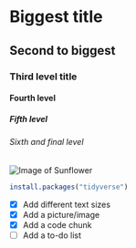 # Biggest title
## Second to biggest
### Third level title
#### Fourth level
##### Fifth level
###### Sixth and final level
![Image of Sunflower](https://upload.wikimedia.org/wikipedia/commons/thumb/4/40/Sunflower_sky_backdrop.jpg/800px-Sunflower_sky_backdrop.jpg)

``` r
install.packages("tidyverse")
```

- [x] Add different text sizes
- [x] Add a picture/image
- [x] Add a code chunk
- [ ] Add a to-do list
